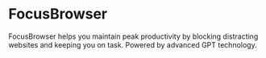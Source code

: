 # FocusBrowser
FocusBrowser helps you maintain peak productivity by blocking distracting websites and keeping you on task. Powered by advanced GPT technology.

